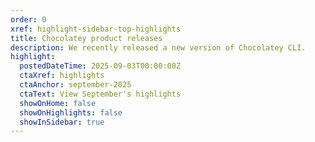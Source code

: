 ```yaml
---
order: 0
xref: highlight-sidebar-top-highlights
title: Chocolatey product releases
description: We recently released a new version of Chocolatey CLI.
highlight:
  postedDateTime: 2025-09-03T00:00:00Z
  ctaXref: highlights
  ctaAnchor: september-2025
  ctaText: View September's highlights
  showOnHome: false
  showOnHighlights: false
  showInSidebar: true
---
```

